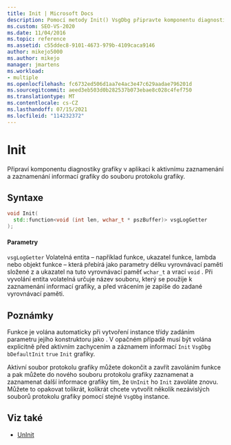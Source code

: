 ```yaml
---
title: Init | Microsoft Docs
description: Pomocí metody Init() VsgDbg připravte komponentu diagnostiky grafiky v aplikaci pro protokolování informací grafiky.
ms.custom: SEO-VS-2020
ms.date: 11/04/2016
ms.topic: reference
ms.assetid: c55ddec8-9101-4673-979b-4109caca9146
author: mikejo5000
ms.author: mikejo
manager: jmartens
ms.workload:
- multiple
ms.openlocfilehash: fc6732ed506d1aa7e4ac3e47c629aadae796201d
ms.sourcegitcommit: aeed3eb503d0b282537b073ebae8c028c4fef750
ms.translationtype: MT
ms.contentlocale: cs-CZ
ms.lasthandoff: 07/15/2021
ms.locfileid: "114232372"
---
```

# <a name="init"></a>Init
Připraví komponentu diagnostiky grafiky v aplikaci k aktivnímu zaznamenání a zaznamenání informací grafiky do souboru protokolu grafiky.

## <a name="syntax"></a>Syntaxe

```C++
void Init(
  std::function<void (int len, wchar_t * pszBuffer)> vsgLogGetter
);
```

#### <a name="parameters"></a>Parametry
 `vsgLogGetter` Volatelná entita – například funkce, ukazatel funkce, lambda nebo objekt funkce – která přebírá jako parametry délku vyrovnávací paměti složené z a ukazatel na tuto vyrovnávací paměť `wchar_t` a vrací `void` . Při vyvolání entita volatelná určuje název souboru, který se použije k zaznamenání informací grafiky, a před vrácením je zapíše do zadané vyrovnávací paměti.

## <a name="remarks"></a>Poznámky
 Funkce je volána automaticky při vytvoření instance třídy zadáním parametru jejího konstruktoru jako . V opačném případě musí být volána explicitně před aktivním zachycením a záznamem informací `Init` `VsgDbg` `bDefaultInit` `true` `Init` grafiky.

 Aktivní soubor protokolu grafiky můžete dokončit a zavřít zavoláním funkce a pak můžete do nového souboru protokolu grafiky zaznamenat a zaznamenat další informace grafiky tím, že `UnInit` ho `Init` zavoláte znovu. Můžete to opakovat tolikrát, kolikrát chcete vytvořit několik nezávislých souborů protokolu grafiky pomocí stejné `VsgDbg` instance.

## <a name="see-also"></a>Viz také
- [UnInit](init.md)
